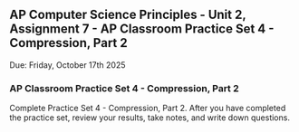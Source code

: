 ## AP Computer Science Principles - Unit 2, Assignment 7 - AP Classroom Practice Set 4 - Compression, Part 2
Due: Friday, October 17th 2025

### AP Classroom Practice Set 4 - Compression, Part 2

Complete Practice Set 4 - Compression, Part 2.  After you have completed the practice set, review your results, take notes, and write down questions.
